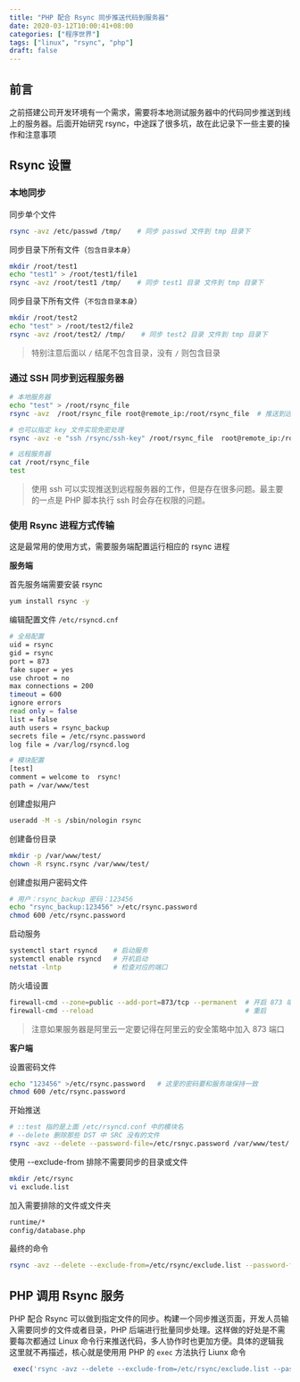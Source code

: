 ```yaml
---
title: "PHP 配合 Rsync 同步推送代码到服务器"
date: 2020-03-12T10:00:41+08:00
categories: ["程序世界"]
tags: ["linux", "rsync", "php"]
draft: false
---
```


## 前言

之前搭建公司开发环境有一个需求，需要将本地测试服务器中的代码同步推送到线上的服务器。后面开始研究 rsync，中途踩了很多坑，故在此记录下一些主要的操作和注意事项

## Rsync 设置


### 本地同步

同步单个文件
```bash
rsync -avz /etc/passwd /tmp/    # 同步 passwd 文件到 tmp 目录下
```

同步目录下所有文件（`包含目录本身`）
```bash
mkdir /root/test1
echo "test1" > /root/test1/file1
rsync -avz /root/test1 /tmp/    # 同步 test1 目录 文件到 tmp 目录下
```

同步目录下所有文件（`不包含目录本身`）
```bash
mkdir /root/test2
echo "test" > /root/test2/file2
rsync -avz /root/test2/ /tmp/    # 同步 test2 目录 文件到 tmp 目录下
```
> 特别注意后面以 `/` 结尾不包含目录，没有 `/` 则包含目录

### 通过 SSH 同步到远程服务器
```bash
# 本地服务器
echo "test" > /root/rsync_file 
rsync -avz  /root/rsync_file root@remote_ip:/root/rsync_file  # 推送到远程服务器

# 也可以指定 key 文件实现免密处理
rsync -avz -e "ssh /rsync/ssh-key" /root/rsync_file  root@remote_ip:/root/rsync_file

# 远程服务器
cat /root/rsync_file
test
```

> 使用 ssh 可以实现推送到远程服务器的工作，但是存在很多问题。最主要的一点是 PHP 脚本执行 ssh 时会存在权限的问题。

### 使用 Rsync 进程方式传输

这是最常用的使用方式，需要服务端配置运行相应的 rsync 进程

**服务端**

首先服务端需要安装 rsync 

```bash
yum install rsync -y
```
编辑配置文件 `/etc/rsyncd.cnf`  
```bash
# 全局配置
uid = rsync
gid = rsync
port = 873
fake super = yes
use chroot = no
max connections = 200
timeout = 600
ignore errors
read only = false
list = false
auth users = rsync_backup
secrets file = /etc/rsync.password
log file = /var/log/rsyncd.log

# 模块配置
[test]
comment = welcome to  rsync!
path = /var/www/test
```

创建虚拟用户
```bash
useradd -M -s /sbin/nologin rsync
```

创建备份目录
```bash
mkdir -p /var/www/test/
chown -R rsync.rsync /var/www/test/ 
```

创建虚拟用户密码文件
```bash
# 用户：rsync_backup 密码：123456
echo "rsync_backup:123456" >/etc/rsync.password    
chmod 600 /etc/rsync.password
```

启动服务
```bash
systemctl start rsyncd    # 启动服务
systemctl enable rsyncd   # 开机启动
netstat -lntp             # 检查对应的端口
```

防火墙设置
```bash
firewall-cmd --zone=public --add-port=873/tcp --permanent  # 开启 873 端口
firewall-cmd --reload                                      # 重启
```
> 注意如果服务器是阿里云一定要记得在阿里云的安全策略中加入 873 端口


**客户端**

设置密码文件
```bash
echo "123456" >/etc/rsync.password   # 这里的密码要和服务端保持一致
chmod 600 /etc/rsync.password
```

开始推送

```bash
# ::test 指的是上面 /etc/rsyncd.conf 中的模块名 
# --delete 删除那些 DST 中 SRC 没有的文件
rsync -avz --delete --password-file=/etc/rsnyc.password /var/www/test/ rsync_backup@remote_ip::test
```

使用 --exclude-from 排除不需要同步的目录或文件

```bash
mkdir /etc/rsync
vi exclude.list
```

加入需要排除的文件或文件夹

```bash
runtime/*
config/database.php
```

最终的命令
```bash
rsync -avz --delete --exclude-from=/etc/rsync/exclude.list --password-file=/etc/rsnyc.password /var/www/test/ rsync_backup@remote_ip::test
```


## PHP 调用 Rsync 服务

PHP 配合 Rsync 可以做到指定文件的同步。构建一个同步推送页面，开发人员输入需要同步的文件或者目录，PHP 后端进行批量同步处理。这样做的好处是不需要每次都通过 Linux 命令行来推送代码，多人协作时也更加方便。具体的逻辑我这里就不再描述，核心就是使用用 PHP 的 `exec` 方法执行 Liunx 命令
```php
 exec('rsync -avz --delete --exclude-from=/etc/rsync/exclude.list --password-file=/etc/rsnyc.password rsync_backup@remote_ip::test 2>&1', $output, $return_var);
```


